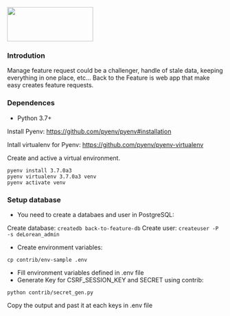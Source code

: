 <img src="http://i67.tinypic.com/2q9gzlu.png" alt="" width="200" height="80">


### Introdution
Manage feature request could be a challenger, handle of stale data, keeping everything in one place, etc...
Back to the Feature is web app that make easy creates feature requests.

### Dependences ###

* Python 3.7+

Install Pyenv:
https://github.com/pyenv/pyenv#installation

Intall virtualenv for Pyenv:
https://github.com/pyenv/pyenv-virtualenv


Create and active a virtual environment.

```
pyenv install 3.7.0a3
pyenv virtualenv 3.7.0a3 venv
pyenv activate venv
```

### Setup database 

* You need to create a databaes and user in PostgreSQL:

Create database: `createdb back-to-feature-db`
Create user: `createuser -P -s deLorean_admin`

* Create environment variables:
```
cp contrib/env-sample .env
```

* Fill environment variables defined in .env file
* Generate Key for CSRF_SESSION_KEY and SECRET using contrib:
```
python contrib/secret_gen.py
```
Copy the output and past it at each keys in .env file